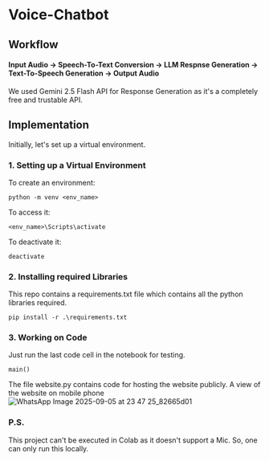 # Voice-Chatbot

## Workflow

#### Input Audio &rarr; Speech-To-Text Conversion &rarr; LLM Respnse Generation &rarr; Text-To-Speech Generation &rarr; Output Audio

We used Gemini 2.5 Flash API for Response Generation as it's a completely free and trustable API.
## Implementation
Initially, let's set up a virtual environment.
### 1. Setting up a Virtual Environment
To create an environment:
```
python -m venv <env_name>
```
To access it:
```
<env_name>\Scripts\activate
```
To deactivate it:
```
deactivate
```

### 2. Installing required Libraries
This repo contains a requirements.txt file which contains all the python libraries required.
```
pip install -r .\requirements.txt
```

### 3. Working on Code
Just run the last code cell in the notebook for testing.
```
main()
```
The file website.py contains code for hosting the website publicly.
A view of the website on mobile phone
![WhatsApp Image 2025-09-05 at 23 47 25_82665d01](https://github.com/user-attachments/assets/ddfe9e54-4c1b-4418-9fd2-aa0320114fe4)



### P.S.
This project can't be executed in Colab as it doesn't support a Mic. So, one can only run this locally.
